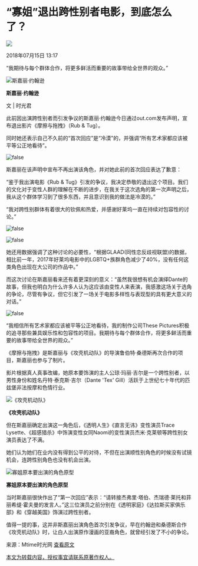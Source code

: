 # “寡姐”退出跨性别者电影，到底怎么了？

![](https://img3.jiemian.com/101/original/20180715/153165983851454700_a300x300.jpg)

2018年07月15日 13:17

“我期待与每个群体合作，将更多鲜活而重要的故事带给全世界的观众。”

![斯嘉丽·约翰逊](https://img3.jiemian.com/101/original/20180715/153165983851454700_a640x364.jpg)

**斯嘉丽·约翰逊**

文 | 时光君

此前因出演跨性别者而引发争议的斯嘉丽·约翰逊今日通过out.com发布声明，宣布退出影片《摩擦与拖拽》（Rub & Tug）。

同时她还表示自己不久前的“首次回应”是“冷漠”的，并强调“所有艺术家都应该被平等公正地看待”。

![false](https://img2.jiemian.com/101/original/20180715/153165982827912600_a700xH.jpg)

斯嘉丽在该声明中宣布不再出演该角色，并对她此前的首次回应表达了歉意：

“鉴于我出演电影《Rub & Tug》引发的争议，我决定恭敬的退出这个项目。我们的文化对于变性人群的理解在不断的进步，在我关于这次选角的第一次声明之后，我从这个群体学习到了很多东西，并且意识到我的做法是冷漠的。”

“我对跨性别群体有着很大的钦佩和热爱，并感谢好莱坞一直在持续对包容性的讨论。”

![false](https://img3.jiemian.com/101/original/20180715/153165983851454700_a320xH.jpg)

![false](https://img1.jiemian.com/101/original/20180715/153165982827065800_a700xH.jpg)

她还用数据强调了这种讨论的必要性，“根据GLAAD(同性恋反歧视联盟)的数据，相比前一年，2017年好莱坞电影中的LGBTQ+族群角色减少了40%，没有任何这类角色出现在大公司的作品中。”

而这次讨论在斯嘉丽看来还有着更深刻的意义：“虽然我很想有机会演绎Dante的故事，但我也明白为什么许多人认为这应该由变性人来表演，我感激这场关于选角的争论，尽管有争议，但它引发了一场关于电影多样性与表现型的具有更大意义的对话。”

![false](https://img3.jiemian.com/101/original/20180715/153165982828369300_a700xH.jpg)

“我相信所有艺术家都应该被平等公正地看待，我的制作公司These Pictures积极的追寻那些兼具娱乐性和包容性的项目。我期待与每个群体合作，将更多鲜活而重要的故事带给全世界的观众。”

《摩擦与拖拽》是斯嘉丽与《攻壳机动队》的导演鲁伯特·桑德斯再次合作的项目，斯嘉丽也参与了制片。

影片根据真人真事改编，她原本要饰演的主人公琼·玛丽·吉尔是一个跨性别者，以男性身份和姓名丹特·泰克斯·吉尔（Dante 'Tex' Gill）活跃于上世纪七十年代的匹兹堡非法按摩和色情行业。

![《攻壳机动队》](https://img3.jiemian.com/101/original/20180715/153165982828468900_a700xH.jpg)

**《攻壳机动队》**

但在斯嘉丽确定出演这一角色后，《透明人生》《直言无讳》变性演员Trace Lysette、《超感猎杀》中饰演变性女同Naomi的变性演员杰米·克莱顿等跨性别女演员表达了不满。

她们认为她们在业内没有得到公平的对待，不但在出演顺性别角色的时候没有试镜机会，连跨性别角色也没有机会出演。

![寡姐原本要出演的角色原型](https://img2.jiemian.com/101/original/20180715/153165982824114000_a700xH.jpg)

**寡姐原本要出演的角色原型**

当时斯嘉丽很快作出了“第一次回应”表示：“请转接杰弗里·塔伯、杰瑞德·莱托和菲丽希缇·霍夫曼的发言人。”这三位演员之前分别在《透明家庭》《达拉斯买家俱乐部》和《穿越美国》饰演过跨性别者。

值得一提的事，这并非斯嘉丽出演角色首次引发争议，早在约翰逊和桑德斯合作《攻壳机动队》时，让白人出演原作漫画的亚裔角色，就曾经引发了不小的争论。

来源：Mtime时光网 [查看原文](http://mp.weixin.qq.com/s?__biz=MjM5ODUzNTM1Mg==&mid=2650210599&idx=2&sn=f4810adfa77cc8eee9c7c6ac011d2e83&chksm=becae8f089bd61e6e1bd692cd78138c12f2312f6c421eb8d37d5dab13455ae499cc705e308f7&mpshare=1&scene=1&srcid=0715dMag1qRsL)

[本文为转载内容，授权事宜请联系原著作权人。](https://m.jiemian.com/about/copyright.html)